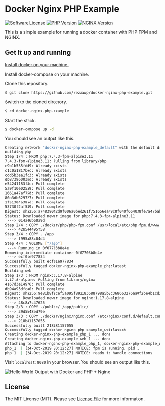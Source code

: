 # Docker Nginx PHP Example

[![Software License][ico-license]](LICENSE.md)
[![PHP Version][ico-php-version]](https://hub.docker.com/_/php)
[![NGINX Version][ico-nginx-version]](https://hub.docker.com/_/nginx)

This is a simple example for running a docker container with PHP-FPM and NGINX.

## Get it up and running

[Install docker on your machine.][install-docker]

[Install docker-compose on your machine.][install-docker-compose]

Clone this repository.

``` bash
$ git clone https://github.com/rezaawp/docker-nginx-php-example.git
```

Switch to the cloned directory.

``` bash
$ cd docker-nginx-php-example
```

Start the stack.

``` bash
$ docker-compose up -d
```

You should see an output like this.

``` bash
Creating network "docker-nginx-php-example_default" with the default driver
Building php
Step 1/4 : FROM php:7.4.3-fpm-alpine3.11
7.4.3-fpm-alpine3.11: Pulling from library/php
c9b1b535fdd9: Already exists
c1c0a1817bec: Already exists
cdd5b3ea1fc3: Already exists
db87396003bd: Already exists
e54241183f8c: Pull complete
5a9f10e025a9: Pull complete
1661a47af75d: Pull complete
80a3db629727: Pull complete
1f51304a39ad: Pull complete
53730f2af539: Pull complete
Digest: sha256:a748390f2d9f006a0bed261f751656ea49c8f040f664038fe7a47bab44f61212
Status: Downloaded newer image for php:7.4.3-fpm-alpine3.11
 ---> 014a46b60a9d
Step 2/4 : COPY ./docker/php/php-fpm.conf /usr/local/etc/php-fpm.d/www.conf
 ---> 42b544495f58
Step 3/4 : COPY . /app
 ---> f995a88c04d4
Step 4/4 : VOLUME ["/app"]
 ---> Running in 0f07703b8e4e
Removing intermediate container 0f07703b8e4e
 ---> ecf01e977834
Successfully built ecf01e977834
Successfully tagged docker-nginx-php-example_php:latest
Building web
Step 1/3 : FROM nginx:1.17.8-alpine
1.17.8-alpine: Pulling from library/nginx
4167d3e14976: Pull complete
db94a93dfca0: Pull complete
Digest: sha256:9e81b8f9cef5a095f892183688798a5b2c368663276aa0f2be4b1cd283ace53d
Status: Downloaded newer image for nginx:1.17.8-alpine
 ---> 48c8a7c47625
Step 2/3 : COPY ./public/ /app/public/
 ---> 39d5b48ed79e
Step 3/3 : COPY ./docker/nginx/nginx.conf /etc/nginx/conf.d/default.conf
 ---> 218b81157055
Successfully built 218b81157055
Successfully tagged docker-nginx-php-example_web:latest
Creating docker-nginx-php-example_php_1 ... done
Creating docker-nginx-php-example_web_1 ... done
Attaching to docker-nginx-php-example_php_1, docker-nginx-php-example_web_1
php_1  | [24-Oct-2019 20:12:27] NOTICE: fpm is running, pid 1
php_1  | [24-Oct-2019 20:12:27] NOTICE: ready to handle connections
```

Visit `localhost:8080` in your browser. You should see an output like this.

![Hello World Output with Docker and PHP + Nginx](./resources/screenshot-01.png)

## License

The MIT License (MIT). Please see [License File](LICENSE.md) for more information.

[ico-license]: https://img.shields.io/badge/license-MIT-brightgreen.svg?style=flat-square
[ico-php-version]: https://img.shields.io/badge/PHP-8.2--fpm-blue?style=flat-square
[ico-nginx-version]: https://img.shields.io/badge/NGINX-1.26-green?style=flat-square
[install-docker]: https://docs.docker.com/engine/installation
[install-docker-compose]: https://docs.docker.com/compose/install

